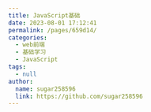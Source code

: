 ```yaml
---
title: JavaScript基础
date: 2023-08-01 17:12:41
permalink: /pages/659d14/
categories:
  - web前端
  - 基础学习
  - JavaScript
tags:
  - null
author: 
  name: sugar258596
  link: https://github.com/sugar258596
---
```

